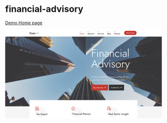 # financial-advisory


[Demo Home page](https://jahongirizzatullaev.github.io/financial-advisory/)

![alt text](https://github.com/JahongirIzzatullaev/financial-advisory/blob/master/images/img-for-readme.png?raw=true)
